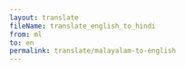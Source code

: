 ```yaml
--- 
layout: translate 
fileName: translate_english_to_hindi 
from: ml
to: en 
permalink: translate/malayalam-to-english
---
```

